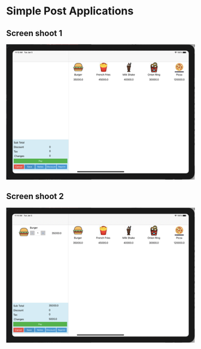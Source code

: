 # Simple Post Applications
## Screen shoot 1
![Alt text](https://github.com/reinnatan/SimplePos/blob/master/ScreenShoot/Screen%20Shot%202021-01-05%20at%2011.13.27%20AM.png?raw=true "Title")
## Screen shoot 2
![Alt text](https://github.com/reinnatan/SimplePos/blob/master/ScreenShoot/Screen%20Shot%202021-01-05%20at%2011.14.11%20AM.png?raw=true "Title")
